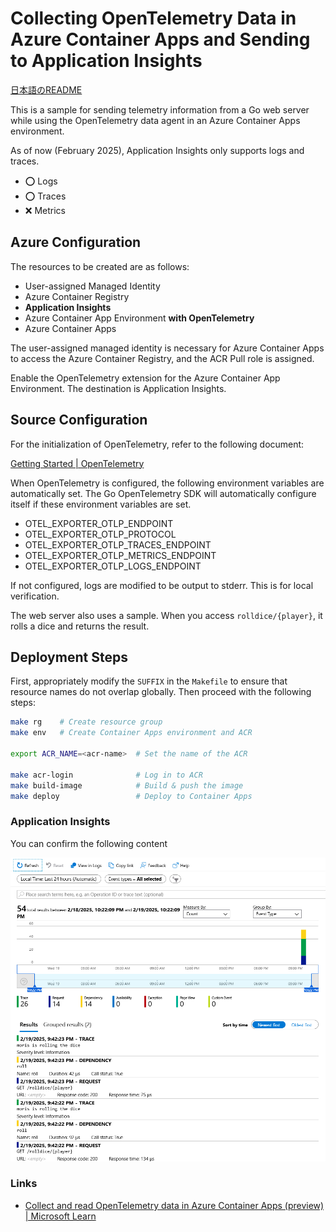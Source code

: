# Collecting OpenTelemetry Data in Azure Container Apps and Sending to Application Insights

[日本語のREADME](./README_ja.md)

This is a sample for sending telemetry information from a Go web server while using the OpenTelemetry data agent in an Azure Container Apps environment.

As of now (February 2025), Application Insights only supports logs and traces.

- :o: Logs
- :o: Traces
- :x: Metrics

## Azure Configuration

The resources to be created are as follows:

- User-assigned Managed Identity
- Azure Container Registry
- **Application Insights**
- Azure Container App Environment **with OpenTelemetry**
- Azure Container Apps

The user-assigned managed identity is necessary for Azure Container Apps to access the Azure Container Registry, and the ACR Pull role is assigned.

Enable the OpenTelemetry extension for the Azure Container App Environment. The destination is Application Insights.

## Source Configuration

For the initialization of OpenTelemetry, refer to the following document:

[Getting Started | OpenTelemetry](https://opentelemetry.io/docs/languages/go/getting-started/)

When OpenTelemetry is configured, the following environment variables are automatically set. The Go OpenTelemetry SDK will automatically configure itself if these environment variables are set.

- OTEL_EXPORTER_OTLP_ENDPOINT
- OTEL_EXPORTER_OTLP_PROTOCOL
- OTEL_EXPORTER_OTLP_TRACES_ENDPOINT
- OTEL_EXPORTER_OTLP_METRICS_ENDPOINT
- OTEL_EXPORTER_OTLP_LOGS_ENDPOINT

If not configured, logs are modified to be output to stderr. This is for local verification.

The web server also uses a sample. When you access `rolldice/{player}`, it rolls a dice and returns the result.

## Deployment Steps

First, appropriately modify the `SUFFIX` in the `Makefile` to ensure that resource names do not overlap globally. Then proceed with the following steps:

```sh
make rg    # Create resource group
make env   # Create Container Apps environment and ACR

export ACR_NAME=<acr-name>  # Set the name of the ACR

make acr-login              # Log in to ACR
make build-image            # Build & push the image
make deploy                 # Deploy to Container Apps

```

### Application Insights

You can confirm the following content

<img src=".media/example-1.png" width="600">

### Links

- [Collect and read OpenTelemetry data in Azure Container Apps (preview) | Microsoft Learn](https://learn.microsoft.com/en-us/azure/container-apps/opentelemetry-agents?tabs=bicep%2Carm-example)